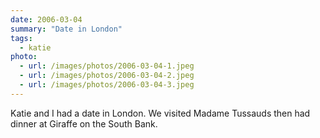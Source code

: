 ```yaml
---
date: 2006-03-04
summary: "Date in London"
tags:
  - katie
photo:
  - url: /images/photos/2006-03-04-1.jpeg
  - url: /images/photos/2006-03-04-2.jpeg
  - url: /images/photos/2006-03-04-3.jpeg
---
```

Katie and I had a date in London. We visited Madame Tussauds then had dinner at Giraffe on the South Bank.